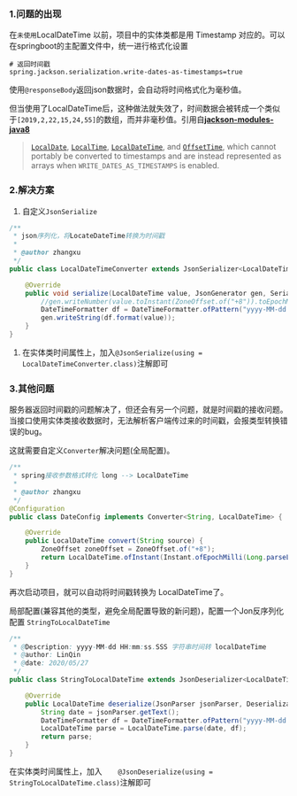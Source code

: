 ### 1.问题的出现

在`未使用`LocalDateTime 以前，项目中的实体类都是用 Timestamp 对应的。可以在springboot的主配置文件中，统一进行格式化设置

```
# 返回时间戳
spring.jackson.serialization.write-dates-as-timestamps=true
```

使用`@responseBody`返回json数据时，会自动将时间格式化为毫秒值。

但当使用了LocalDateTime后，这种做法就失效了，时间数据会被转成一个类似于`[2019,2,22,15,24,55]`的数组，而并非毫秒值。引用自[**jackson-modules-java8**](https://github.com/FasterXML/jackson-modules-java8/tree/master/datetime)

> [`LocalDate`](https://docs.oracle.com/javase/8/docs/api/java/time/LocalDate.html), [`LocalTime`](https://docs.oracle.com/javase/8/docs/api/java/time/LocalTime.html), [`LocalDateTime`](https://docs.oracle.com/javase/8/docs/api/java/time/LocalDateTime.html), and [`OffsetTime`](https://docs.oracle.com/javase/8/docs/api/java/time/OffsetTime.html), which cannot portably be converted to timestamps and are instead represented as arrays when `WRITE_DATES_AS_TIMESTAMPS` is enabled.

### 2.解决方案

1. 自定义`JsonSerialize`

```java
/**
 * json序列化，将LocateDateTime转换为时间戳
 *
 * @author zhangxu
 */
public class LocalDateTimeConverter extends JsonSerializer<LocalDateTime> {

    @Override
    public void serialize(LocalDateTime value, JsonGenerator gen, SerializerProvider serializers) throws IOException {
        //gen.writeNumber(value.toInstant(ZoneOffset.of("+8")).toEpochMilli());
        DateTimeFormatter df = DateTimeFormatter.ofPattern("yyyy-MM-dd HH:mm:ss");
        gen.writeString(df.format(value));
    }
}
```

1. 在实体类时间属性上，加入`@JsonSerialize(using = LocalDateTimeConverter.class)`注解即可

### 3.其他问题

服务器返回时间戳的问题解决了，但还会有另一个问题，就是时间戳的接收问题。当接口使用实体类接收数据时，无法解析客户端传过来的时间戳，会报类型转换错误的bug。

这就需要自定义`Converter`解决问题(全局配置)。

```java
/**
 * spring接收参数格式转化 long --> LocalDateTime
 *
 * @author zhangxu
 */
@Configuration
public class DateConfig implements Converter<String, LocalDateTime> {

    @Override
    public LocalDateTime convert(String source) {
        ZoneOffset zoneOffset = ZoneOffset.of("+8");
        return LocalDateTime.ofInstant(Instant.ofEpochMilli(Long.parseLong(source)), zoneOffset);
    }
}
```

再次启动项目，就可以自动将时间戳转换为 LocalDateTime了。

局部配置(兼容其他的类型，避免全局配置导致的新问题)，配置一个Jon反序列化配置 `StringToLocalDateTime`

```java
/**
 * @Description: yyyy-MM-dd HH:mm:ss.SSS 字符串时间转 localDateTime
 * @author: LinQin
 * @date: 2020/05/27
 */
public class StringToLocalDateTime extends JsonDeserializer<LocalDateTime> {

    @Override
    public LocalDateTime deserialize(JsonParser jsonParser, DeserializationContext deserializationContext) throws IOException, JsonProcessingException {
        String date = jsonParser.getText();
        DateTimeFormatter df = DateTimeFormatter.ofPattern("yyyy-MM-dd HH:mm:ss.SSS");
        LocalDateTime parse = LocalDateTime.parse(date, df);
        return parse;
    }
}
```

在实体类时间属性上，加入`    @JsonDeserialize(using = StringToLocalDateTime.class)`注解即可

